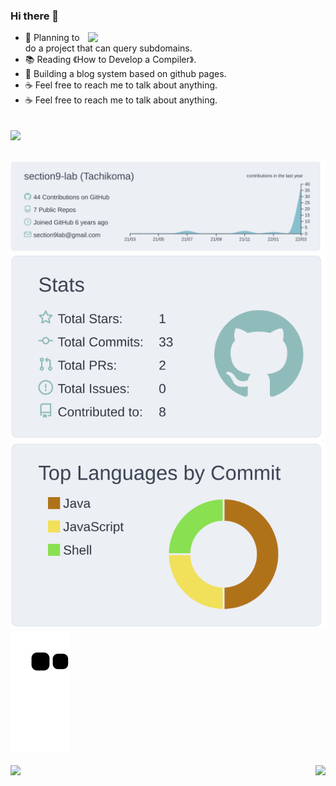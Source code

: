 ### Hi there 👋
<img align='right' src="https://github-readme-stats.vercel.app/api?username=section9-lab&count_private=true&show_icons=true" width="380">

- 🌱  Planning to do a project that can query subdomains.
- 📚  Reading 《How to Develop a Compiler》.
- 🍉  Building a blog system based on github pages.
- ☕️  Feel free to reach me to talk about anything.
- ☕️  Feel free to reach me to talk about anything.

![](https://komarev.com/ghpvc/?username=section9-lab&color=dc143c)
---


[![](https://raw.githubusercontent.com/section9-lab/section9-lab/master/profile-summary-card-output/nord_bright/0-profile-details.svg)](https://github.com/section9-lab)  
[![](https://raw.githubusercontent.com/section9-lab/section9-lab/master/profile-summary-card-output/nord_bright/3-stats.svg)](https://github.com/section9-lab)
[![](https://raw.githubusercontent.com/section9-lab/section9-lab/master/profile-summary-card-output/nord_bright/2-most-commit-language.svg)](https://github.com/section9-lab)
![github contribution grid snake animation](https://raw.githubusercontent.com/section9-lab/section9-lab/output/github-contribution-grid-snake.svg)
---
[<img align='left' class="col-lg-6" src="https://github-readme-stats.vercel.app/api/pin/?username=section9-lab&repo=section9-lab.github.io">](https://section9-lab.github.io/section9-lab.github.io/)

[<img align='right' class="col-lg-6" src="https://github-readme-stats.vercel.app/api/pin/?username=section9-lab&repo=blog">](https://section9-lab.github.io/blog/)

